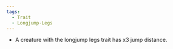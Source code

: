 ```yaml
---
tags:
  - Trait
  - Longjump-Legs
---
```

- A creature with the longjump legs trait has x3 jump distance.